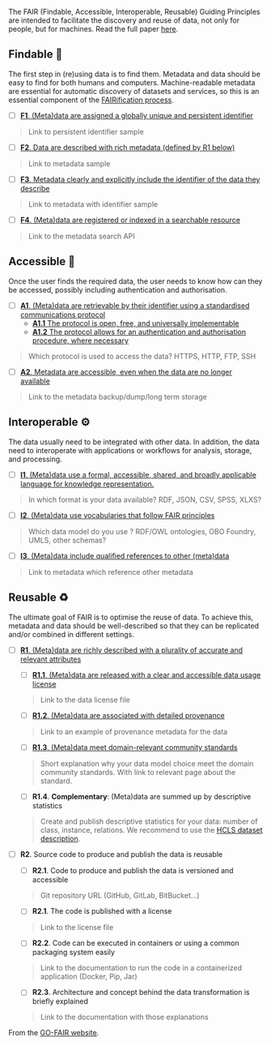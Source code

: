 The FAIR (Findable, Accessible, Interoperable, Reusable) Guiding Principles are intended to facilitate the discovery and reuse of data, not only for people, but for machines. Read the full paper [here](https://www.nature.com/articles/sdata201618).

## Findable 🔎

The first step in (re)using data is to find them. Metadata and data should be easy to find for both humans and computers. Machine-readable metadata are essential for automatic discovery of datasets and services, so this is an essential component of the [FAIRification process](https://www.go-fair.org/fair-principles/fairification-process/).

- [ ] [**F1**. (Meta)data are assigned a globally unique and persistent identifier](https://www.go-fair.org/fair-principles/fair-data-principles-explained/f1-meta-data-assigned-globally-unique-persistent-identifiers/)

> Link to persistent identifier sample

- [ ] [**F2**. Data are described with rich metadata (defined by R1 below)](https://www.go-fair.org/fair-principles/fair-data-principles-explained/f2-data-described-rich-metadata/)

> Link to metadata sample

- [ ] [**F3**. Metadata clearly and explicitly include the identifier of the data they describe](https://www.go-fair.org/fair-principles/f3-metadata-clearly-explicitly-include-identifier-data-describe/)

> Link to metadata with identifier sample

- [ ] [**F4**. (Meta)data are registered or indexed in a searchable resource](https://www.go-fair.org/fair-principles/f4-metadata-registered-indexed-searchable-resource/)

> Link to the metadata search API 

## Accessible 📂

Once the user finds the required data, the user  needs to know how can  they be accessed, possibly including authentication and authorisation.

- [ ] [**A1**. (Meta)data are retrievable by their identifier using a standardised communications protocol](https://www.go-fair.org/fair-principles/542-2/)
  - [**A1.1** The protocol is open, free, and universally implementable](https://www.go-fair.org/fair-principles/a1-1-protocol-open-free-universally-implementable/)
  - [**A1.2** The protocol allows for an authentication and authorisation procedure, where necessary](https://www.go-fair.org/fair-principles/a1-2-protocol-allows-authentication-authorisation-required/)


> Which protocol is used to access the data? HTTPS, HTTP, FTP, SSH

- [ ] [**A2**. Metadata are accessible, even when the data are no longer available](https://www.go-fair.org/fair-principles/a2-metadata-accessible-even-data-no-longer-available/)

> Link to the metadata backup/dump/long term storage

## Interoperable ⚙️

The data usually need to be integrated with other data. In addition, the data need to interoperate with applications or workflows for  analysis, storage, and processing.

- [ ] [**I1**. (Meta)data use a formal, accessible, shared, and broadly applicable language for knowledge representation.](https://www.go-fair.org/fair-principles/i1-metadata-use-formal-accessible-shared-broadly-applicable-language-knowledge-representation/)

> In which format is your data available? RDF, JSON, CSV, SPSS, XLXS?

- [ ] [**I2**. (Meta)data use vocabularies that follow FAIR principles](https://www.go-fair.org/fair-principles/i2-metadata-use-vocabularies-follow-fair-principles/)

> Which data model do you use ? RDF/OWL ontologies, OBO Foundry, UMLS, other schemas?

- [ ] [**I3**. (Meta)data include qualified references to other (meta)data](https://www.go-fair.org/fair-principles/i3-metadata-include-qualified-references-metadata/)

> Link to metadata which reference other metadata

## Reusable ♻️

The ultimate goal of FAIR is to optimise the reuse of data. To achieve  this, metadata and data should be well-described so that they can be  replicated and/or combined in different settings.

- [ ] [**R1**. (Meta)data are richly described with a plurality of accurate and relevant attributes](https://www.go-fair.org/fair-principles/r1-metadata-richly-described-plurality-accurate-relevant-attributes/)
  
  - [ ] [**R1.1**. (Meta)data are released with a clear and accessible data usage license](https://www.go-fair.org/fair-principles/r1-1-metadata-released-clear-accessible-data-usage-license/)
  
  > Link to the data license file
  
  - [ ] [**R1.2**. (Meta)data are associated with detailed provenance](https://www.go-fair.org/fair-principles/r1-2-metadata-associated-detailed-provenance/)
  
  > Link to an example of provenance metadata for the data
  
  - [ ] [**R1.3**. (Meta)data meet domain-relevant community standards](https://www.go-fair.org/fair-principles/r1-3-metadata-meet-domain-relevant-community-standards/)
  
  > Short explanation why your data model choice meet the domain community standards. With link to relevant page about the standard.
  
    - [ ] **R1.4**. **Complementary**: (Meta)data are summed up by descriptive statistics
  
  > Create and publish descriptive statistics for your data: number of class, instance, relations. We recommend to use the [HCLS dataset description](https://www.w3.org/TR/hcls-dataset/).

- [ ] **R2**. Source code to produce and publish the data is reusable

  - [ ] **R2.1**. Code to produce and publish the data is versioned and accessible

  > Git repository URL (GitHub, GitLab, BitBucket...)

  - [ ] **R2.1**. The code is published with a license

  > Link to the license file

  - [ ] **R2.2**. Code can be executed in containers or using a common packaging system easily

  > Link to the documentation to run the code in a containerized application (Docker, Pip, Jar)

  - [ ] **R2.3**. Architecture and concept behind the data transformation is briefly explained

  > Link to the documentation with those explanations

From the [GO-FAIR website](https://www.go-fair.org/fair-principles/).

